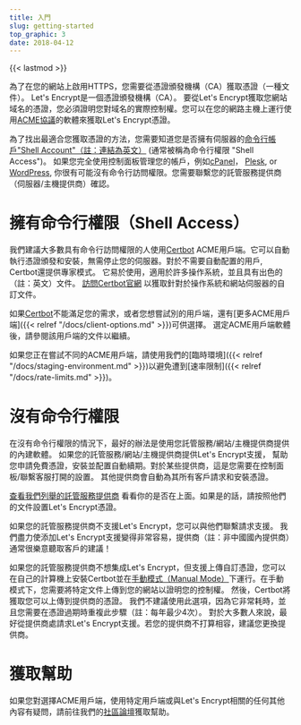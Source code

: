 ```yaml
---
title: 入門
slug: getting-started
top_graphic: 3
date: 2018-04-12
---
```


{{< lastmod >}}

為了在您的網站上啟用HTTPS，您需要從憑證頒發機構（CA）獲取憑證（一種文件）。 Let's Encrypt是一個憑證頒發機構（CA）。 要從Let's Encrypt獲取您網站域名的憑證，您必須證明您對域名的實際控制權。您可以在您的網路主機上運行使用[ACME協議](https://ietf-wg-acme.github.io/acme/)的軟體來獲取Let's Encrypt憑證。

為了找出最適合您獲取憑證的方法，您需要知道您是否擁有伺服器的[命令行帳戶"Shell Account"（註：連結為英文）](https://en.wikipedia.org/wiki/Shell_account) (通常被稱為命令行權限 "Shell Access")。 如果您完全使用控制面板管理您的帳戶，例如[cPanel](https://cpanel.com/)， [Plesk](https://www.plesk.com/), or
[WordPress](https://wordpress.org/), 你很有可能沒有命令行訪問權限。您需要聯繫您的託管服務提供商（伺服器/主機提供商）確認。

# 擁有命令行權限（Shell Access）

我們建議大多數具有命令行訪問權限的人使用[Certbot] ACME用戶端。它可以自動執行憑證頒發和安裝，無需停止您的伺服器。對於不需要自動配置的用戶, Certbot還提供專家模式。 它易於使用，適用於許多操作系統，並且具有出色的（註：英文）文件。 [訪問Certbot官網][Certbot] 以獲取針對於操作系統和網站伺服器的自訂文件。

如果[Certbot]不能滿足您的需求，或者您想嘗試別的用戶端，還有[更多ACME用戶端]({{< relref "/docs/client-options.md" >}})可供選擇。 選定ACME用戶端軟體後，請參閱該用戶端的文件以繼續。

如果您正在嘗試不同的ACME用戶端，請使用我們的[臨時環境]({{< relref "/docs/staging-environment.md" >}})以避免遭到[速率限制]({{< relref "/docs/rate-limits.md" >}})。


[Certbot]: https://certbot.eff.org/  "Certbot"

# 沒有命令行權限

在沒有命令行權限的情況下，最好的辦法是使用您託管服務/網站/主機提供商提供的內建軟體。 如果您的託管服務/網站/主機提供商提供Let's Encrypt支援， 幫助您申請免費憑證，安裝並配置自動續期。對於某些提供商，這是您需要在控制面板/聯繫客服打開的設置。 其他提供商會自動為其所有客戶請求和安裝憑證。

[查看我們列舉的託管服務提供商](https://community.letsencrypt.org/t/web-hosting-who-support-lets-encrypt/6920)
看看你的是否在上面。如果是的話，請按照他們的文件設置Let's Encrypt憑證。

如果您的託管服務提供商不支援Let's Encrypt，您可以與他們聯繫請求支援。 我們盡力使添加Let's Encrypt支援變得非常容易，提供商（註：非中國國內提供商）通常很樂意聽取客戶的建議！

如果您的託管服務提供商不想集成Let's Encrypt，但支援上傳自訂憑證，您可以在自己的計算機上安裝Certbot並在[手動模式（Manual Mode）](https://certbot.eff.org/docs/using.html#manual)下運行。在手動模式下，您需要將特定文件上傳到您的網站以證明您的控制權。 然後，Certbot將獲取您可以上傳到提供商的憑證。 我們不建議使用此選項，因為它非常耗時，並且您需要在憑證過期時重複此步驟（註：每年最少4次）。 對於大多數人來說，最好從提供商處請求Let's Encrypt支援。若您的提供商不打算相容，建議您更換提供商。


# 獲取幫助

如果您對選擇ACME用戶端，使用特定用戶端或與Let's Encrypt相關的任何其他內容有疑問，請前往我們的[社區論壇](https://community.letsencrypt.org/)獲取幫助。
